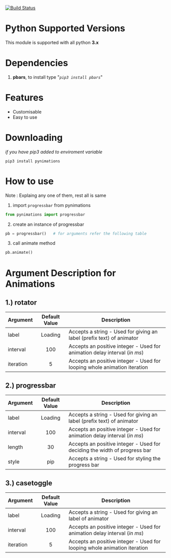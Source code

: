 <style>
    img {
  display:block;
  margin: 0 auto;
}
</style>
[![Build Status](https://travis-ci.org/tbhaxor/pynimations.svg?branch=master)](https://travis-ci.org/tbhaxor/pynimations)

# Python Supported Versions
This module is supported with all python **3.x** 

# Dependencies
1. **pbars**, to install type "_`pip3 install pbars`_"

# Features
+ Customisable
+ Easy to use

# Downloading
_if you have pip3 added to enviroment variable_
```
pip3 install pynimations
```
# How to use
Note : Explaing any one of them, rest all is same
1. import `progressbar` from pynimations
```python
from pynimations import progressbar
```

2. create an instance of progressbar
```python
pb = progressbar()   # for arguments refer the following table
```

3. call animate method
```python
pb.animate()
```

# Argument Description for Animations
## 1.) rotator
<table>
<thead>
<tr>
<th>Argument</th>
<th align="center">Default Value</th>
<th>Description</th>
</tr>
</thead>
<tbody>
<tr>
<td>label</td>
<td align="center">Loading</td>
<td>Accepts a string - Used for giving an label (prefix text) of animator</td>
</tr>
<tr>
<td>interval</td>
<td align="center">100</td>
  <td>Accepts an positive integer - Used for animation delay interval (<i>in ms</i>)</td>
</tr>
<tr>
<td>iteration</td>
<td align="center">5</td>
<td>Accepts an positive integer - Used for looping whole animation iteration</td>
</tr></tbody></table>

## 2.) progressbar
<table>
<thead>
<tr>
<th>Argument</th>
<th align="center">Default Value</th>
<th>Description</th>
</tr>
</thead>
<tbody>
<tr>
<td>label</td>
<td align="center">Loading</td>
<td>Accepts a string - Used for giving an label (prefix text) of animator</td>
</tr>
<tr>
<td>interval</td>
<td align="center">100</td>
  <td>Accepts an positive integer - Used for animation delay interval (<i>in ms</i>)</td>
</tr>
<tr>
<td>length</td>
<td align="center">30</td>
<td>Accepts an positive integer - Used for deciding the width of progress bar</td>
</tr>
<tr>
<td>style</td>
<td align="center">pip</td>
<td>Accepts a string - Used for styling the progress bar</td>
</tr></tbody></table>

## 3.) casetoggle
<table>
<thead>
<tr>
<th>Argument</th>
<th align="center">Default Value</th>
<th>Description</th>
</tr>
</thead>
<tbody>
<tr>
<td>label</td>
<td align="center">Loading</td>
<td>Accepts a string - Used for giving an label of animator</td>
</tr>
<tr>
<td>interval</td>
<td align="center">100</td>
  <td>Accepts an positive integer - Used for animation delay interval (<i>in ms</i>)</td>
</tr>
<tr>
<td>iteration</td>
<td align="center">5</td>
<td>Accepts an positive integer - Used for looping whole animation iteration</td>
</tr></tbody></table>


